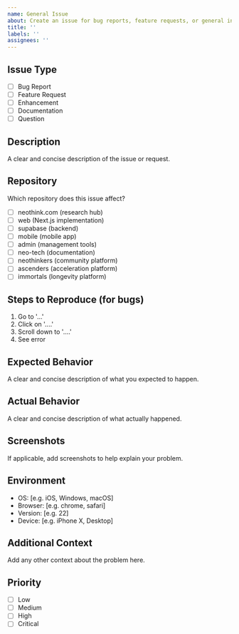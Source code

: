 ```yaml
---
name: General Issue
about: Create an issue for bug reports, feature requests, or general inquiries
title: ''
labels: ''
assignees: ''
---
```


## Issue Type
- [ ] Bug Report
- [ ] Feature Request
- [ ] Enhancement
- [ ] Documentation
- [ ] Question

## Description
A clear and concise description of the issue or request.

## Repository
Which repository does this issue affect?
- [ ] neothink.com (research hub)
- [ ] web (Next.js implementation)
- [ ] supabase (backend)
- [ ] mobile (mobile app)
- [ ] admin (management tools)
- [ ] neo-tech (documentation)
- [ ] neothinkers (community platform)
- [ ] ascenders (acceleration platform)
- [ ] immortals (longevity platform)

## Steps to Reproduce (for bugs)
1. Go to '...'
2. Click on '....'
3. Scroll down to '....'
4. See error

## Expected Behavior
A clear and concise description of what you expected to happen.

## Actual Behavior
A clear and concise description of what actually happened.

## Screenshots
If applicable, add screenshots to help explain your problem.

## Environment
- OS: [e.g. iOS, Windows, macOS]
- Browser: [e.g. chrome, safari]
- Version: [e.g. 22]
- Device: [e.g. iPhone X, Desktop]

## Additional Context
Add any other context about the problem here.

## Priority
- [ ] Low
- [ ] Medium
- [ ] High
- [ ] Critical